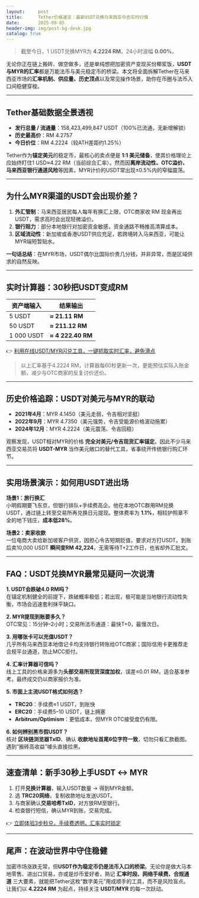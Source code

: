 ```yaml
---
layout:     post
title:      Tether价格速览：最新USDT兑换马来西亚令吉实时行情
date:       2025-09-05
header-img: img/post-bg-desk.jpg
catalog: true
---
```


> 截至今日，1 USDT兑换MYR为 **4.2224 RM**，24小时波幅 **0.00%**。

无论你正在链上搬砖、做空做多，还是单纯想把加密资产变现买份椰浆饭，**USDT与MYR的汇率**都是万能法币与美元稳定币的桥梁。本文将全面拆解Tether在马来西亚市场的**汇率机制、供应量、历史顶点**以及常见操作场景，助你在币圈与法币入口间稳健穿梭。

---

## Tether基础数据全景透视

- **发行总量 / 流通量**：158,423,499,847 USDT（100%已流通，无新增解锁）
- **历史最高价**：RM 4.2757  
- **今日价位**：RM 4.2224（较ATH差距约1.25%）

Tether作为**锚定美元**的稳定币，最核心的卖点便是 **1:1 美元储备**，使其价格理论上应始终盯住1 USD≈4.22 RM（当前综合汇率）。然而因**离岸流动性、OTC溢价、马来西亚银行通道风险**等因素，MYR计价的USDT常出现±0.5%内的窄幅震荡。

---

## 为什么MYR渠道的USDT会出现价差？

1. **外汇管制**：马来西亚居民每人每年有换汇上限，OTC商家收 RM 现金再出 USDT，需求高时会出现轻微溢价。
2. **银行阻力**：部分本地银行对加密资金敏感，资金通路不畅推高清算成本。
3. **区域流动性**：新加坡或香港USDT供应充足，若跨境转入马来西亚，可能让MYR端短暂贴水。

**一句话总结**：在MYR市场，USDT偶尔比国际价贵几分钱，并非异常，而是区域供求的自然反映。

---

## 实时计算器：30秒把USDT变成RM

| 资产端输入 | 结果输出 |
|-----------|----------|
| 5 USDT    | **≈ 21.11 RM** |
| 50 USDT   | **≈ 211.12 RM** |
| 1 000 USDT | **≈ 4 222.40 RM** |

👉 [利用在线USDT/MYR闪兑工具，一键抓取实时汇率，避免滑点](https://okxdog.com/)

> 以上汇率基于4.2224 RM，计算器每60秒更新一次，更能预估实际入账金额，减少与OTC商家的反复讨价还价。

---

## 历史价格追踪：USDT对美元与MYR的联动

- **2021年4月**：MYR 4.1450（美元走弱，令吉相对坚挺）
- **2022年9月**：MYR 4.7350（美元强势，令吉受能源价格波动拖累）
- **2024年12月**：MYR 4.2224（美元震荡、令吉回稳）

观察发现，USDT相对MYR的价格 **完全对美元/令吉现货汇率锚定**。因此不少马来西亚交易员将 **USDT-MYR** 当作美元敞口的替代工具，省事绕开传统银行购汇环节。

---

## 实用场景演示：如何用USDT进出场

**场景1：旅行换汇**  
小明假期要飞东京，但银行排队+手续费高企。他在本地OTC群用RM兑换USDT，通过链上转至交易所再兑换日元提现。整体费率为 **1.1%**，相较护照章不全的地下钱庄，**成本低28%**。

**场景2：卖家收款**  
一位电商大卖给新加坡客户供货，因担心令吉短期贬值，要求对方打USDT。到账后卖10,000 USDT **瞬间变RM 42,224**，无需等待T+2工作日，也省却外汇批文。

---

## FAQ：USDT兑换MYR最常见疑问一次说清

**1. USDT会跌破4.0 RM吗？**  
在锚定机制健全的前提下，跌破概率极低；若出现，极可能是当地银行流动性失衡，市场会迅速套利抹平缺口。

**2. MYR提现到账要多久？**  
OTC常见：15分钟–2小时；交易所法币通道：最快T+0，最慢次日。

**3. 用哪张卡可以充值USDT？**  
几乎所有马来西亚本地借记卡均支持银行转账给OTC商家；国际信用卡更推荐走合规平台通道，防止MCC拒付。

**4. 汇率计算器可信吗？**  
线上工具的价格来源多为**头部交易所现货深度加权**，误差≤0.01 RM，适合基准参考。最终成交仍以商家报价为准。

**5. 市面上主流USDT格式如何选？**  
- **TRC20**：手续费≈1 USDT，到账快  
- **ERC20**：手续费5–10 USDT，链上拥塞  
- **Arbitrum/Optimism**：更低成本，但MYR OTC接受度仍有限。

**6. 如何辨别黑市假USDT？**  
核对 **区块链浏览器TxID**、确认 **收款地址首尾6位字符一致**，切勿只看汇款截图。遇到“搬砖高收益”噱头直接拉黑。

---

## 速查清单：新手30秒上手USDT ↔ MYR

1. 打开**兑换计算器**，输入USDT数量 → 得到MYR金额。  
2. 选 **TRC20网络**，复制收款地址发送USDT。  
3. 与商家确认**交易哈希TxID**，对方放RM至银行。  
4. 检查银行短信，确认MYR到账，交易完成。

👉 [立即体验3步秒兑，手续费透明，汇率实时锁定](https://okxdog.com/)

---

## 尾声：在波动世界中守住稳健

加密市场涨跌无常，但**USDT作为稳定币仍是法币入口的桥梁**。无论你是做大马本地零售、进出口贸易，亦或是炒币爱好者，熟记 **汇率时段、网络手续费、合规通道** 三大要素，就能把Tether这枚“数字美元”用成顺手的工具，而不是风险盲点。让我们以 **4.2224 RM** 为起点，持续关注 **USDT/MYR** 的每一次跃动。